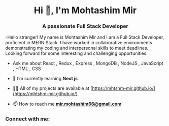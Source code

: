 <h1 align="center">Hi 👋, I'm Mohtashim Mir</h1>
<h3 align="center">A passionate Full Stack Developer</h3>
-Hello stranger! My name is  Mohtashim Mir and I am a Full Stack Developer,  proficient in MERN Stack.
I have worked in collaborative environments demonstrating my coding and interpersonal skills to meet deadlines. Looking forward for some interesting and challenging opportunities.

- Ask me about React , Redux , Express , MongoDB , NodeJS , JavaScript , HTML , CSS
- 🌱 I’m currently learning **Next js**

- 👨‍💻 All of my projects are available at [https://mhtshm-mir.github.io/](https://mhtshm-mir.github.io/)

- 📫 How to reach me **mir.mohtashim66@gmail.com**

<h3 align="left">Connect with me:</h3>
